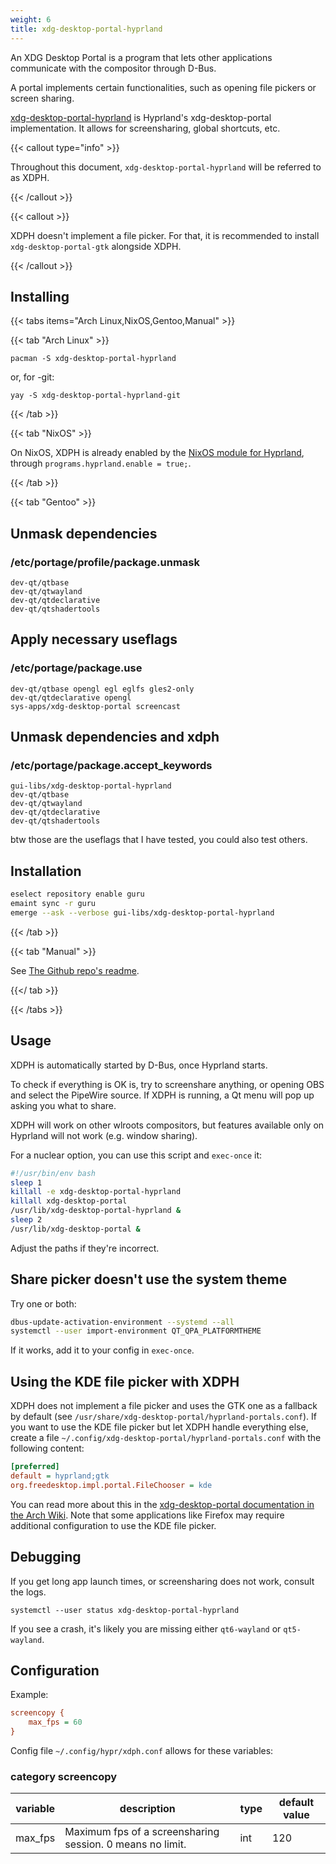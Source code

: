 ```yaml
---
weight: 6
title: xdg-desktop-portal-hyprland
---
```


An XDG Desktop Portal is a program that lets other applications communicate with
the compositor through D-Bus.

A portal implements certain functionalities, such as opening file pickers or
screen sharing.

[xdg-desktop-portal-hyprland](https://github.com/hyprwm/xdg-desktop-portal-hyprland)
is Hyprland's xdg-desktop-portal implementation. It allows for screensharing,
global shortcuts, etc.

{{< callout type="info" >}}

Throughout this document, `xdg-desktop-portal-hyprland` will be referred to as
XDPH.

{{< /callout >}}

{{< callout >}}

XDPH doesn't implement a file picker. For that, it is recommended to install
`xdg-desktop-portal-gtk` alongside XDPH.

{{< /callout >}}

## Installing

{{< tabs items="Arch Linux,NixOS,Gentoo,Manual" >}}

{{< tab "Arch Linux" >}}

```plain
pacman -S xdg-desktop-portal-hyprland
```

or, for -git:

```plain
yay -S xdg-desktop-portal-hyprland-git
```

{{< /tab >}}

{{< tab "NixOS" >}}

On NixOS, XDPH is already enabled by the
[NixOS module for Hyprland](../../Nix/Hyprland-on-NixOS), through
`programs.hyprland.enable = true;`.

{{< /tab >}}

{{< tab "Gentoo" >}}

## Unmask dependencies

### /etc/portage/profile/package.unmask

```plain
dev-qt/qtbase
dev-qt/qtwayland
dev-qt/qtdeclarative
dev-qt/qtshadertools
```

## Apply necessary useflags

### /etc/portage/package.use

```plain
dev-qt/qtbase opengl egl eglfs gles2-only
dev-qt/qtdeclarative opengl
sys-apps/xdg-desktop-portal screencast
```

## Unmask dependencies and xdph

### /etc/portage/package.accept_keywords

```plain
gui-libs/xdg-desktop-portal-hyprland 
dev-qt/qtbase
dev-qt/qtwayland
dev-qt/qtdeclarative
dev-qt/qtshadertools
```

btw those are the useflags that I have tested, you could also test others.

## Installation

```sh
eselect repository enable guru
emaint sync -r guru
emerge --ask --verbose gui-libs/xdg-desktop-portal-hyprland
```

{{< /tab >}}

{{< tab "Manual" >}}

See
[The Github repo's readme](https://github.com/hyprwm/xdg-desktop-portal-hyprland).

{{</ tab >}}

{{< /tabs >}}

## Usage

XDPH is automatically started by D-Bus, once Hyprland starts.

To check if everything is OK is, try to screenshare anything, or opening OBS and
select the PipeWire source. If XDPH is running, a Qt menu will pop up asking you
what to share.

XDPH will work on other wlroots compositors, but features available only on
Hyprland will not work (e.g. window sharing).

For a nuclear option, you can use this script and `exec-once` it:

```sh
#!/usr/bin/env bash
sleep 1
killall -e xdg-desktop-portal-hyprland
killall xdg-desktop-portal
/usr/lib/xdg-desktop-portal-hyprland &
sleep 2
/usr/lib/xdg-desktop-portal &
```

Adjust the paths if they're incorrect.

## Share picker doesn't use the system theme

Try one or both:

```sh
dbus-update-activation-environment --systemd --all
systemctl --user import-environment QT_QPA_PLATFORMTHEME
```

If it works, add it to your config in `exec-once`.

## Using the KDE file picker with XDPH

XDPH does not implement a file picker and uses the GTK one as a fallback by
default (see `/usr/share/xdg-desktop-portal/hyprland-portals.conf`). If you want
to use the KDE file picker but let XDPH handle everything else, create a file
`~/.config/xdg-desktop-portal/hyprland-portals.conf` with the following content:

```ini
[preferred]
default = hyprland;gtk
org.freedesktop.impl.portal.FileChooser = kde
```

You can read more about this in the
[xdg-desktop-portal documentation in the Arch Wiki](https://wiki.archlinux.org/title/XDG_Desktop_Portal).
Note that some applications like Firefox may require additional configuration to
use the KDE file picker.

## Debugging

If you get long app launch times, or screensharing does not work, consult the
logs.

`systemctl --user status xdg-desktop-portal-hyprland`

If you see a crash, it's likely you are missing either `qt6-wayland` or
`qt5-wayland`.

## Configuration

Example:

```ini
screencopy {
    max_fps = 60
}
```

Config file `~/.config/hypr/xdph.conf` allows for these variables:

### category screencopy

| variable | description                                               | type | default value |
| -------- | --------------------------------------------------------- | ---- | ------------- |
| max_fps  | Maximum fps of a screensharing session. 0 means no limit. | int  | 120           |
